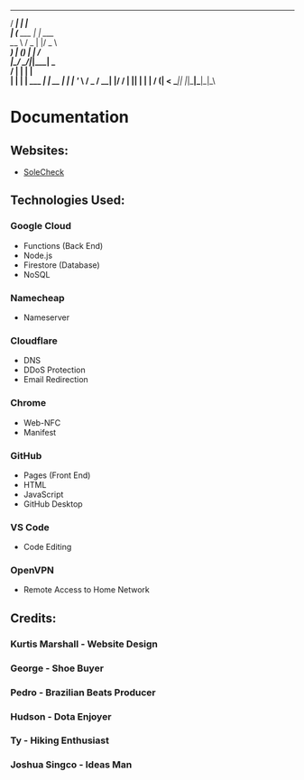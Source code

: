 
   _____       _              
  / ____|     | |             
 | (___   ___ | | ___         
  \___ \ / _ \| |/ _ \        
  ____) | (_) | |  __/        
 |_____/ \___/|_|\___|   _    
  / ____| |             | |   
 | |    | |__   ___  ___| | __
 | |    | '_ \ / _ \/ __| |/ /
 | |____| | | |  __/ (__|   < 
  \_____|_| |_|\___|\___|_|\_\
                              
                              

# Documentation

## Websites:
- [SoleCheck](https://solecheck.info)

## Technologies Used:

### Google Cloud
- Functions (Back End)
- Node.js
- Firestore (Database)
- NoSQL

### Namecheap
- Nameserver

### Cloudflare
- DNS  
- DDoS Protection  
- Email Redirection  

### Chrome
- Web-NFC  
- Manifest  

### GitHub
- Pages (Front End)  
- HTML  
- JavaScript  
- GitHub Desktop  

### VS Code
- Code Editing  

### OpenVPN
- Remote Access to Home Network  

## Credits:

### Kurtis Marshall - Website Design  
### George - Shoe Buyer
### Pedro - Brazilian Beats Producer
### Hudson - Dota Enjoyer
### Ty - Hiking Enthusiast
### Joshua Singco - Ideas Man  